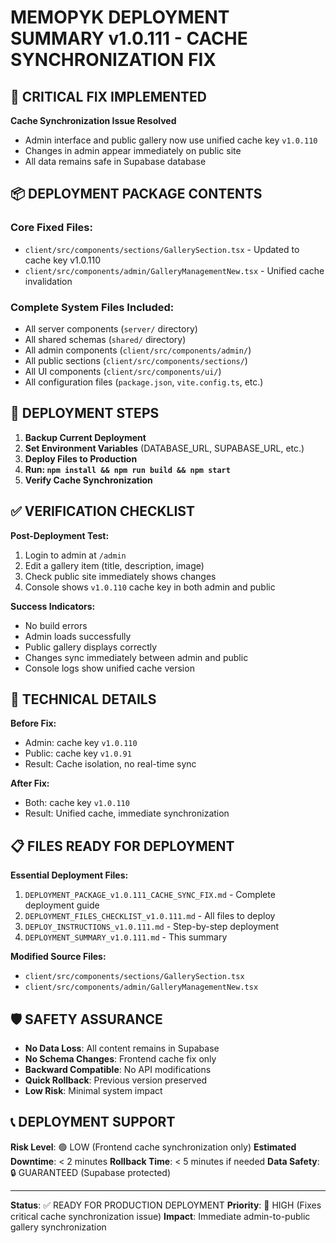 # MEMOPYK DEPLOYMENT SUMMARY v1.0.111 - CACHE SYNCHRONIZATION FIX

## 🎯 CRITICAL FIX IMPLEMENTED
**Cache Synchronization Issue Resolved**
- Admin interface and public gallery now use unified cache key `v1.0.110`
- Changes in admin appear immediately on public site
- All data remains safe in Supabase database

## 📦 DEPLOYMENT PACKAGE CONTENTS

### Core Fixed Files:
- `client/src/components/sections/GallerySection.tsx` - Updated to cache key v1.0.110
- `client/src/components/admin/GalleryManagementNew.tsx` - Unified cache invalidation

### Complete System Files Included:
- All server components (`server/` directory)
- All shared schemas (`shared/` directory) 
- All admin components (`client/src/components/admin/`)
- All public sections (`client/src/components/sections/`)
- All UI components (`client/src/components/ui/`)
- All configuration files (`package.json`, `vite.config.ts`, etc.)

## 🚀 DEPLOYMENT STEPS

1. **Backup Current Deployment**
2. **Set Environment Variables** (DATABASE_URL, SUPABASE_URL, etc.)
3. **Deploy Files to Production**
4. **Run: `npm install && npm run build && npm start`**
5. **Verify Cache Synchronization**

## ✅ VERIFICATION CHECKLIST

**Post-Deployment Test:**
1. Login to admin at `/admin`
2. Edit a gallery item (title, description, image)
3. Check public site immediately shows changes
4. Console shows `v1.0.110` cache key in both admin and public

**Success Indicators:**
- No build errors
- Admin loads successfully
- Public gallery displays correctly
- Changes sync immediately between admin and public
- Console logs show unified cache version

## 🔧 TECHNICAL DETAILS

**Before Fix:**
- Admin: cache key `v1.0.110`
- Public: cache key `v1.0.91`
- Result: Cache isolation, no real-time sync

**After Fix:**
- Both: cache key `v1.0.110`  
- Result: Unified cache, immediate synchronization

## 📋 FILES READY FOR DEPLOYMENT

**Essential Deployment Files:**
1. `DEPLOYMENT_PACKAGE_v1.0.111_CACHE_SYNC_FIX.md` - Complete deployment guide
2. `DEPLOYMENT_FILES_CHECKLIST_v1.0.111.md` - All files to deploy
3. `DEPLOY_INSTRUCTIONS_v1.0.111.md` - Step-by-step deployment
4. `DEPLOYMENT_SUMMARY_v1.0.111.md` - This summary

**Modified Source Files:**
- `client/src/components/sections/GallerySection.tsx`
- `client/src/components/admin/GalleryManagementNew.tsx`

## 🛡️ SAFETY ASSURANCE

- **No Data Loss**: All content remains in Supabase
- **No Schema Changes**: Frontend cache fix only
- **Backward Compatible**: No API modifications
- **Quick Rollback**: Previous version preserved
- **Low Risk**: Minimal system impact

## 📞 DEPLOYMENT SUPPORT

**Risk Level**: 🟢 LOW (Frontend cache synchronization only)
**Estimated Downtime**: < 2 minutes
**Rollback Time**: < 5 minutes if needed
**Data Safety**: 🔒 GUARANTEED (Supabase protected)

---

**Status**: ✅ READY FOR PRODUCTION DEPLOYMENT
**Priority**: 🔴 HIGH (Fixes critical cache synchronization issue)
**Impact**: Immediate admin-to-public gallery synchronization